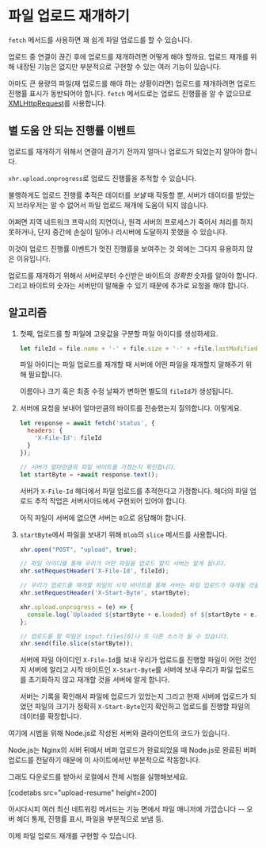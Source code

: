 # 파일 업로드 재개하기

`fetch` 메서드를 사용하면 꽤 쉽게 파일 업로드를 할 수 있습니다.

업로드 중 연결이 끊긴 후에 업로드를 재개하려면 어떻게 해야 할까요. 업로드 재개를 위해 내장된 기능은 없지만 부분적으로 구현할 수 있는 여러 기능이 있습니다.

아마도 큰 용량의 파일(재 업로드를 해야 하는 상황이라면) 업로드를 재개하려면 업로드 진행률 표시가 동반되어야 합니다. `fetch` 메서드로는 업로드 진행률을 알 수 없으므로 [XMLHttpRequest](info:xmlhttprequest)를 사용합니다.

## 별 도움 안 되는 진행률 이벤트

업로드를 재개하기 위해서 연결이 끊기기 전까지 얼마나 업로드가 되었는지 알아야 합니다.

`xhr.upload.onprogress`로 업로드 진행률을 추적할 수 있습니다.

불행하게도 업로드 진행률 추적은 데이터를 *보낼* 때 작동할 뿐, 서버가 데이터를 받았는지 브라우저는 알 수 없어서 파일 업로드 재개에 도움이 되지 않습니다.

어쩌면 지역 네트워크 프락시의 지연이나, 원격 서버의 프로세스가 죽어서 처리를 하지 못하거나, 단지 중간에 손실이 일어나 리시버에 도달하지 못했을 수 있습니다.

이것이 업로드 진행률 이벤트가 멋진 진행률을 보여주는 것 외에는 그다지 유용하지 않은 이유입니다.

업로드를 재개하기 위해서 서버로부터 수신받은 바이트의 *정확한* 숫자를 알아야 합니다. 그리고 바이트의 숫자는 서버만이 말해줄 수 있기 때문에 추가로 요청을 해야 합니다.

## 알고리즘

1. 첫째, 업로드를 할 파일에 고윳값을 구분할 파일 아이디를 생성하세요.
    ```js
    let fileId = file.name + '-' + file.size + '-' + +file.lastModifiedDate;
    ```
    파일 아이디는 파일 업로드를 재개할 때 서버에 어떤 파일을 재개할지 말해주기 위해 필요합니다.

    이름이나 크기 혹은 최종 수정 날짜가 변하면 별도의 `fileId`가 생성됩니다.

2. 서버에 요청을 보내어 얼마만큼의 바이트를 전송했는지 질의합니다. 이렇게요.
    ```js
    let response = await fetch('status', {
      headers: {
        'X-File-Id': fileId
      }
    });

    // 서버가 얼마만큼의 파일 바이트를 가졌는지 확인합니다.
    let startByte = +await response.text();
    ```

    서버가 `X-File-Id` 헤더에서 파일 업로드를 추적한다고 가정합니다. 헤더의 파일 업로드 추적 작업은 서버사이드에서 구현되어 있어야 합니다.

    아직 파일이 서버에 없으면 서버는 `0`으로 응답해야 합니다.

3. `startByte`에서 파일을 보내기 위해 `Blob`의 `slice` 메서드를 사용합니다.
    ```js
    xhr.open("POST", "upload", true);

    // 파일 아이디를 통해 우리가 어떤 파일을 업로드 할지 서버는 알게 됩니다.
    xhr.setRequestHeader('X-File-Id', fileId);

    // 우리가 업로드를 재개할 파일의 시작 바이트를 통해 서버는 파일 업로드가 재개될 것을 알게 됩니다.
    xhr.setRequestHeader('X-Start-Byte', startByte);

    xhr.upload.onprogress = (e) => {
      console.log(`Uploaded ${startByte + e.loaded} of ${startByte + e.total}`);
    };

    // 업로드를 할 파일은 input.files[0]나 또 다른 소스가 될 수 있습니다.
    xhr.send(file.slice(startByte));
    ```

    서버에 파일 아이디인 `X-File-Id`를 보내 우리가 업로드를 진행할 파일이 어떤 것인지 서버에 알리고 시작 바이트인 `X-Start-Byte`를 서버에 보내 우리가 파일 업로드를 초기화하지 않고 재개할 것을 서버에 알게 합니다.

    서버는 기록을 확인해서 파일에 업로드가 있었는지 그리고 현재 서버에 업로드가 되었던 파일의 크기가 정확히 `X-Start-Byte`인지 확인하고 업로드를 진행할 파일의 데이터를 확장합니다.


여기에 시범을 위해 Node.js로 작성된 서버와 클라이언트의 코드가 있습니다.

Node.js는 Nginx의 서버 뒤에서 버퍼 업로드가 완료되었을 때 Node.js로 완료된 버퍼 업로드를 전달하기 때문에 이 사이트에서만 부분적으로 작동합니다.

그래도 다운로드를 받아서 로컬에서 전체 시범을 실행해보세요.

[codetabs src="upload-resume" height=200]

아시다시피 여러 최신 네트워킹 메서드는 기능 면에서 파일 매니저에 가깝습니다 -- 오버 헤더 통제, 진행률 표시, 파일을 부분적으로 보냄 등.

이제 파일 업로드 재개를 구현할 수 있습니다.
